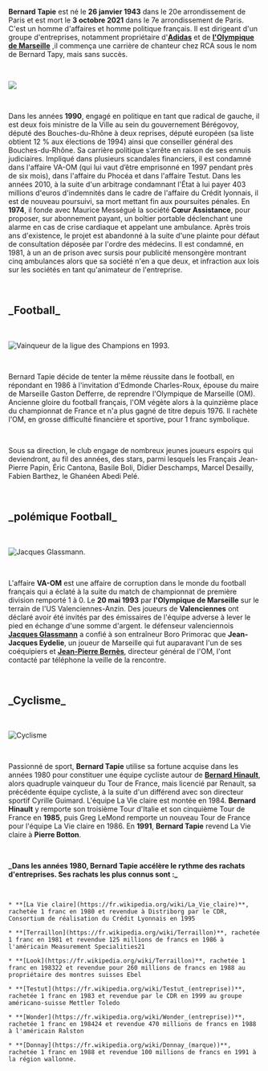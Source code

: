 
**Bernard Tapie** est né le **26 janvier 1943** dans le 20e arrondissement de Paris et est mort le **3 octobre 2021** dans le 7e arrondissement de Paris. C'est un homme d'affaires et homme politique français. Il est dirigeant d'un groupe d'entreprises, notamment propriétaire d'**[Adidas](https://fr.wikipedia.org/wiki/Adidas)** et de **[l'Olympique de Marseille](https://fr.wikipedia.org/wiki/Olympique_de_Marseille)** ,il commença une carrière de chanteur chez RCA sous le nom de Bernard Tapy, mais sans succès.

&nbsp;

![](https://upload.wikimedia.org/wikipedia/commons/5/58/Tapie_en_2011_en_tourn%C3%A9e_en_Belgique_pour_%22OSCAR%22..jpg )

&nbsp;

Dans les années **1990**, engagé en politique en tant que radical de gauche, il est deux fois ministre de la Ville au sein du gouvernement Bérégovoy, député des Bouches-du-Rhône à deux reprises, député européen (sa liste obtient 12 % aux élections de 1994) ainsi que conseiller général des Bouches-du-Rhône. Sa carrière politique s’arrête en raison de ses ennuis judiciaires.
Impliqué dans plusieurs scandales financiers, il est condamné dans l'affaire VA-OM (qui lui vaut d’être emprisonné en 1997 pendant près de six mois), dans l'affaire du Phocéa et dans l'affaire Testut. Dans les années 2010, à la suite d'un arbitrage condamnant l'État à lui payer 403 millions d'euros d'indemnités dans le cadre de l'affaire du Crédit lyonnais, il est de nouveau poursuivi, sa mort mettant fin aux poursuites pénales.
En **1974**, il fonde avec Maurice Mességué la société **Cœur Assistance**, pour proposer, sur abonnement payant, un boîtier portable déclenchant une alarme en cas de crise cardiaque et appelant une ambulance. Après trois ans d'existence, le projet est abandonné à la suite d'une plainte pour défaut de consultation déposée par l'ordre des médecins. Il est condamné, en 1981, à un an de prison avec sursis pour publicité mensongère montrant cinq ambulances alors que sa société n'en a que deux, et infraction aux lois sur les sociétés en tant qu'animateur de l'entreprise.

&nbsp;

## \_Football\_

&nbsp;

![Vainqueur de la ligue des Champions en 1993.](https://www.francebleu.fr/s3/cruiser-production/2017/11/fe55effa-a021-4da9-ad37-38efd4718d3e/1200x680_maxsportsworld320588.jpg)

&nbsp;

Bernard Tapie décide de tenter la même réussite dans le football, en répondant en 1986 à l'invitation d'Edmonde Charles-Roux, épouse du maire de Marseille Gaston Defferre, de reprendre l'Olympique de Marseille (OM). Ancienne gloire du football français, l'OM végète alors à la quinzième place du championnat de France et n'a plus gagné de titre depuis 1976. Il rachète l'OM, en grosse difficulté financière et sportive, pour 1 franc symbolique.

&nbsp;

Sous sa direction, le club engage de nombreux jeunes joueurs espoirs qui deviendront, au fil des années, des stars, parmi lesquels les Français Jean-Pierre Papin, Éric Cantona, Basile Boli, Didier Deschamps, Marcel Desailly, Fabien Barthez, le Ghanéen Abedi Pelé.

&nbsp;

## \_polémique Football\_

&nbsp;

![Jacques Glassmann.](https://cdn-s-www.dna.fr/images/6488F701-4AE4-48D8-A779-FD55F54F6EA6/NW_raw/en-1988-apres-un-bref-passage-par-tours-jacques-glassmann-rejoint-l-us-valenciennes-apres-quelques-tentatives-infructueuses-le-club-nordiste-parvient-enfin-a-rejoindre-l-elite-(d1)-en-juin-1992-le-mulhousien-est-alors-le-capitaine-de-son-equipe-afp-photo-sebastien-verdiere-1581418876.jpg)

&nbsp;

L'affaire **VA-OM** est une affaire de corruption dans le monde du football français qui a éclaté à la suite du match de championnat de première division remporté 1 à 0. Le **20 mai 1993** par **l'Olympique de Marseille** sur le terrain de l'US Valenciennes-Anzin. Des joueurs de **Valenciennes** ont déclaré avoir été invités par des émissaires de l'équipe adverse à lever le pied en échange d'une somme d'argent.
le défenseur valenciennois **[Jacques Glassmann](https://fr.wikipedia.org/wiki/Jacques_Glassmann)** a confié à son entraîneur Boro Primorac que **Jean-Jacques Eydelie**, un joueur de Marseille qui fut auparavant l'un de ses coéquipiers et **[Jean-Pierre Bernès](https://fr.wikipedia.org/wiki/Jean-Pierre_Bern%C3%A8s)**, directeur général de l'OM, l'ont contacté par téléphone la veille de la rencontre.

&nbsp;

## \_Cyclisme\_

&nbsp;

![Cyclisme](https://www.leparisien.fr/resizer/0miBAk21ylZcq9y7E6Y6cW2-xTQ=/932x582/cloudfront-eu-central-1.images.arcpublishing.com/leparisien/ZY4PMVXTVVESXGMJBMNHF4EPVU.jpg)

&nbsp;

Passionné de sport, **Bernard Tapie** utilise sa fortune acquise dans les années 1980 pour constituer une équipe cycliste autour de **[Bernard Hinault](https://fr.wikipedia.org/wiki/Bernard_Hinault)**, alors quadruple vainqueur du Tour de France, mais licencié par Renault, sa précédente équipe cycliste, à la suite d'un différend avec son directeur sportif Cyrille Guimard. L'équipe La Vie claire est montée en 1984. **Bernard Hinault** y remporte son troisième Tour d'Italie et son cinquième Tour de France en **1985**, puis Greg LeMond remporte un nouveau Tour de France pour l'équipe La Vie claire en 1986. En **1991**, **Bernard Tapie** revend La Vie claire à **Pierre Botton**.

&nbsp;

**\_Dans les années 1980, Bernard Tapie accélère le rythme des rachats d'entreprises. Ses rachats les plus connus sont :\_**

&nbsp;

	* **[La Vie claire](https://fr.wikipedia.org/wiki/La_Vie_claire)**, rachetée 1 franc en 1980 et revendue à Distriborg par le CDR, Consortium de réalisation du Crédit Lyonnais en 1995

	* **[Terraillon](https://fr.wikipedia.org/wiki/Terraillon)**, rachetée 1 franc en 1981 et revendue 125 millions de francs en 1986 à l'américain Measurement Specialities21

	* **[Look](https://fr.wikipedia.org/wiki/Terraillon)**, rachetée 1 franc en 198322 et revendue pour 260 millions de francs en 1988 au propriétaire des montres suisses Ebel

	* **[Testut](https://fr.wikipedia.org/wiki/Testut_(entreprise))**, rachetée 1 franc en 1983 et revendue par le CDR en 1999 au groupe américano-suisse Mettler Toledo

	* **[Wonder](https://fr.wikipedia.org/wiki/Wonder_(entreprise))**, rachetée 1 franc en 198424 et revendue 470 millions de francs en 1988 à l'américain Ralston

	* **[Donnay](https://fr.wikipedia.org/wiki/Donnay_(marque))**, rachetée 1 franc en 1988 et revendue 100 millions de francs en 1991 à la région wallonne.
